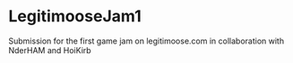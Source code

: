 # LegitimooseJam1
Submission for the first game jam on legitimoose.com in collaboration with NderHAM and HoiKirb
